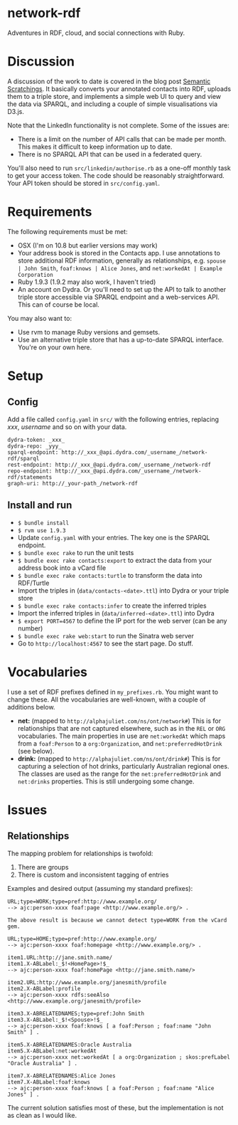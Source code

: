 # network-rdf

Adventures in RDF, cloud, and social connections with Ruby.

# Discussion

A discussion of the work to date is covered in the blog post [Semantic Scratchings][blog1]. It basically converts your annotated contacts into RDF, uploads them to a triple store, and implements a simple web UI to query and view the data via SPARQL, and including a couple of simple visualisations via D3.js.

Note that the LinkedIn functionality is not complete. Some of the issues are:

* There is a limit on the number of API calls that can be made per month. This makes it difficult to keep information up to date.
* There is no SPARQL API that can be used in a federated query. 

You'll also need to run `src/linkedin/authorise.rb` as a one-off monthly task to get your access token. The code should be reasonably straightforward. Your API token should be stored in `src/config.yaml`.

[blog1]: http://alphajuliet.posterous.com/semantic-scratchings

# Requirements

The following requirements must be met:

* OSX (I'm on 10.8 but earlier versions may work) 
* Your address book is stored in the Contacts app. I use annotations to store additional RDF information, generally as relationships, e.g. `spouse | John Smith`, `foaf:knows | Alice Jones`, and `net:workedAt | Example Corporation`
* Ruby 1.9.3 (1.9.2 may also work, I haven't tried)
* An account on Dydra. Or you'll need to set up the API to talk to another triple store accessible via SPARQL endpoint and a web-services API. This can of course be local.

You may also want to:

* Use rvm to manage Ruby versions and gemsets.
* Use an alternative triple store that has a up-to-date SPARQL interface. You're on your own here.

# Setup

## Config

Add a file called `config.yaml` in `src/` with the following entries, replacing _xxx_, _username_ and so on with your data.

	dydra-token: _xxx_
	dydra-repo: _yyy_
	sparql-endpoint: http://_xxx_@api.dydra.com/_username_/network-rdf/sparql
	rest-endpoint: http://_xxx_@api.dydra.com/_username_/network-rdf
	repo-endpoint: http://_xxx_@api.dydra.com/_username_/network-rdf/statements
	graph-uri: http://_your-path_/network-rdf

## Install and run

* `$ bundle install`
* `$ rvm use 1.9.3`
* Update `config.yaml` with your entries. The key one is the SPARQL endpoint.
* `$ bundle exec rake` to run the unit tests
* `$ bundle exec rake contacts:export` to extract the data from your address book into a vCard file
* `$ bundle exec rake contacts:turtle` to transform the data into RDF/Turtle 
* Import the triples in (`data/contacts-<date>.ttl`) into Dydra or your triple store
* `$ bundle exec rake contacts:infer` to create the inferred triples
* Import the inferred triples in (`data/inferred-<date>.ttl`) into Dydra
* `$ export PORT=4567` to define the IP port for the web server (can be any number)
* `$ bundle exec rake web:start` to run the Sinatra web server
* Go to `http://localhost:4567` to see the start page. Do stuff.

# Vocabularies

I use a set of RDF prefixes defined in `my_prefixes.rb`. You might want to change these. All the vocabularies are well-known, with a couple of additions below.

* __net:__ (mapped to `http://alphajuliet.com/ns/ont/network#`) This is for relationships that are not captured elsewhere, such as in the `REL` or `ORG` vocabularies. The main properties in use are `net:workedAt` which maps from a `foaf:Person` to a `org:Organization`, and `net:preferredHotDrink` (see below).
* __drink:__ (mapped to `http://alphajuliet.com/ns/ont/drink#`) This is for capturing a selection of hot drinks, particularly Australian regional ones. The classes are used as the range for the `net:preferredHotDrink` and `net:drinks` properties. This is still undergoing some change.

# Issues

## Relationships

The mapping problem for relationships is twofold:

1. There are groups
2. There is custom and inconsistent tagging of entries

Examples and desired output (assuming my standard prefixes):

	URL;type=WORK;type=pref:http://www.example.org/
	--> ajc:person-xxxx foaf:page <http://www.example.org/> .

	The above result is because we cannot detect type=WORK from the vCard gem.
	
	URL;type=HOME;type=pref:http://www.example.org/
	--> ajc:person-xxxx foaf:homepage <http://www.example.org/> .

	item1.URL:http://jane.smith.name/
	item1.X-ABLabel:_$!<HomePage>!$_
	--> ajc:person-xxxx foaf:homePage <http://jane.smith.name/>
	
	item2.URL:http://www.example.org/janesmith/profile
	item2.X-ABLabel:profile
	--> ajc:person-xxxx rdfs:seeAlso <http://www.example.org/janesmith/profile>

	item3.X-ABRELATEDNAMES;type=pref:John Smith
	item3.X-ABLabel:_$!<Spouse>!$_
	--> ajc:person-xxxx foaf:knows [ a foaf:Person ; foaf:name "John Smith" ] .
	
	item5.X-ABRELATEDNAMES:Oracle Australia
	item5.X-ABLabel:net:workedAt
	--> ajc:person-xxxx net:workedAt [ a org:Organization ; skos:prefLabel "Oracle Australia" ] .
	
	item7.X-ABRELATEDNAMES:Alice Jones
	item7.X-ABLabel:foaf:knows
	--> ajc:person-xxxx foaf:knows [ a foaf:Person ; foaf:name "Alice Jones" ] .

The current solution satisfies most of these, but the implementation is not as clean as I would like.
